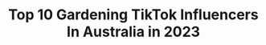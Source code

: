 ---
title: Top 10 Gardening TikTok Influencers In Australia in 2023
description: >-
  Find top gardening TikTok influencers in Australia in 2023. Most popular hashtags: #gardening #garden #plants #australia.
platform: TikTok
hits: 43
text_top: Identify the best TikTok accounts on inBeat.
text_bottom: Our database holds 43 TikTok influencers like this in Australia for you to pitch.
profiles:
  - username: "ourlittlegardens"
    fullname: >-
      Chantelle
    bio: >-
      🌱 backyard things 🌱 ig: ourlittlegardens
    location: "Australia"
    followers: 2986
    engagement: 1478
    commentsToLikes: 0.084300
    id: ck81s77y3qidd0j78pyytploi
    verified: false
    hashtags: "#backyardvibes, #dogsoftiktok, #mybff, #australia"
  - username: "tisregi"
    fullname: >-
      Maddy 🌷 🍄 🐝
    bio: >-
      🇦🇺 #BLM https://www.alsnswact.org.au/ Living on Darug/Gundungurra country.
    location: "Australia"
    followers: 9277
    engagement: 2040
    commentsToLikes: 0.012105
    id: ck9bzo0pkntky0j78s61hekdf
    verified: false
    hashtags: "#garden, #australia, #gardening, #sewing"
  - username: "ggthegardengirl"
    fullname: >-
      Brenda 🌱Your TikTok Gardener
    bio: >-
      grow food 🌱recipes 🥣 eco ♻️ cottage garden Australia 🌻 YT vid every Friday ⬇️
    location: "Australia"
    followers: 295100
    engagement: 1594
    commentsToLikes: 0.009672
    id: ck81qtvvljt3q0j786x19mrx5
    verified: false
    hashtags: "#nature, #foryou, #food, #fyp"
  - username: "in_my_patch"
    fullname: >-
      inmypatchaustralia
    bio: >-
      Helping beginners grow food🌱
    location: "Australia"
    followers: 86000
    engagement: 907
    commentsToLikes: 0.015365
    id: ck87tyjwu45kq0j78t1khdw8k
    verified: false
    hashtags: "#inmypatch, #garden, #veggies, #gardening"
  - username: "sam.and.wildvioletgarden"
    fullname: >-
      Sam&wildvioletgarden
    bio: >-
      Flower farmer Created an edible garden in my backyard to feed my family Aussie
    location: "Australia"
    followers: 14900
    engagement: 1569
    commentsToLikes: 0.018815
    id: ck8hk5f8ucgc00j78ntedwz01
    verified: false
    hashtags: "#flowers, #gardening, #garden, #growyourown"
  - username: "craftbugau"
    fullname: >-
      Katie
    bio: >-
      I GROW SUCCULENTS! I AM A CAT MUM & A ARTIST / CRAFTER
    location: "Australia"
    followers: 2180
    engagement: 681
    commentsToLikes: 0.014612
    id: ckbkulhomprl40j235bvqys63
    verified: false
    hashtags: "#catsoftiktok, #succulents, #homegarden, #growingplants"
  - username: "benjjpayne92"
    fullname: >-
      user357167
    bio: >-
      Concretor , 28 , Melb Instagram @curaconcrete Snap bjpayne92
    location: "Australia"
    followers: 10200
    engagement: 834
    commentsToLikes: 0.025831
    id: ckal6f2crauf80i78x69ldxub
    verified: false
    hashtags: "#celebratenurses, #aussie, #country, #foryoupage"
  - username: "the_green_thumb01"
    fullname: >-
      emma.g
    bio: >-
      passionate about plants #hot climate growing aspiring gardener #australia
    location: "Australia"
    followers: 6432
    engagement: 708
    commentsToLikes: 0.018420
    id: ck9r5hsz7znz60j78ud3rlqxf
    verified: false
    hashtags: "#vibezone, #sunflower, #sunny, #ok"
  - username: "browsbeverlyhills_au"
    fullname: >-
      Brows Beverly Hills
    bio: >-
      Eyebrow Studio Sydney - BrowsBeverlyHills.com.au
    location: "Australia"
    followers: 28700
    engagement: 377
    commentsToLikes: 0.010608
    id: ck9a5xly60rem0j78azazx9ko
    verified: false
    hashtags: "#foryoupage, #gardening, #plantlover, #plants"
  - username: "assisted.chaos"
    fullname: >-
      Valka & Kai
    bio: >-
      ✨ See our Instagram & YouTube ✨ Qualified in Dog Care, Psychology, & Training
    location: "Australia"
    followers: 72200
    engagement: 2331
    commentsToLikes: 0.045771
    id: ckamq1p4mfifp0i78cr1f1la2
    verified: false
    hashtags: "#sdit, #dogtraining, #sevicedog, #servicedog"
---